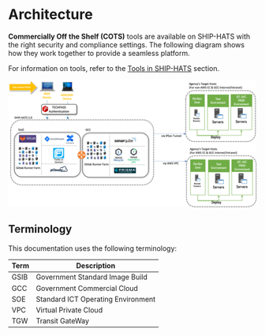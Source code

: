 # Architecture

**Commercially Off the Shelf (COTS)** tools are available on SHIP-HATS with the right security and compliance settings. The following diagram shows how they work together to provide a seamless platform. 

For information on tools, refer to the [Tools in SHIP-HATS](#tools-in-ship-hats) section.

![Architecture](./images/architecture.png)

## Terminology
This documentation uses the following terminology:

| **Term** | **Description** |
| --- | --- |
| GSIB | Government Standard Image Build|
| GCC | Government Commercial Cloud |
| SOE | Standard ICT Operating Environment|
| VPC | Virtual Private Cloud|
| TGW | Transit GateWay|